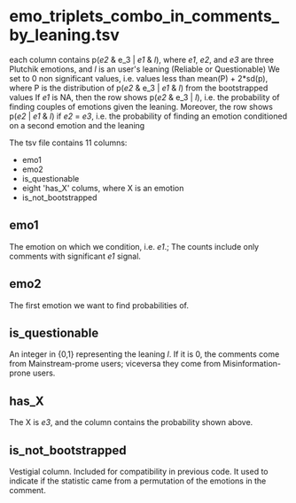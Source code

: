 # emo_triplets_combo_in_comments_by_leaning.tsv

each column contains p(_e2_ & e_3 | _e1_ & _l_), where _e1_, _e2_, and _e3_ are three Plutchik emotions, and _l_ is an user's leaning (Reliable or Questionable)
We set to 0 non significant values, i.e. values less than mean(P) + 2*sd(p), where P is the distribution of p(_e2_ & e_3 | _e1_ & _l_) from the bootstrapped values
If _e1_ is NA, then the row shows p(_e2_ & e_3 | _l_), i.e. the probability of finding couples of emotions given the leaning.
Moreover, the row shows p(_e2_ | _e1_ & _l_) if _e2_ = _e3_, i.e. the probability of finding an emotion conditioned on a second emotion and the leaning

The tsv file contains 11 columns:
- emo1
- emo2
- is_questionable
- eight 'has_X' colums, where X is an emotion
- is_not_bootstrapped

## emo1
The emotion on which we condition, i.e. _e1_.; The counts include only comments with significant _e1_ signal.

## emo2
The first emotion we want to find probabilities of.

## is_questionable
An integer in {0,1} representing the leaning _l_.
If it is 0, the comments come from Mainstream-prome users; viceversa they come from Misinformation-prone users.

## has_X
The X is _e3_, and the column contains the probability shown above.

## is_not_bootstrapped

Vestigial column. Included for compatibility in previous code.
It used to indicate if the statistic came from a permutation of the emotions in the comment.